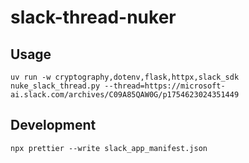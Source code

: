 # slack-thread-nuker

## Usage

```
uv run -w cryptography,dotenv,flask,httpx,slack_sdk nuke_slack_thread.py --thread=https://microsoft-ai.slack.com/archives/C09A85QAW0G/p1754623024351449
```

## Development

```
npx prettier --write slack_app_manifest.json
```
